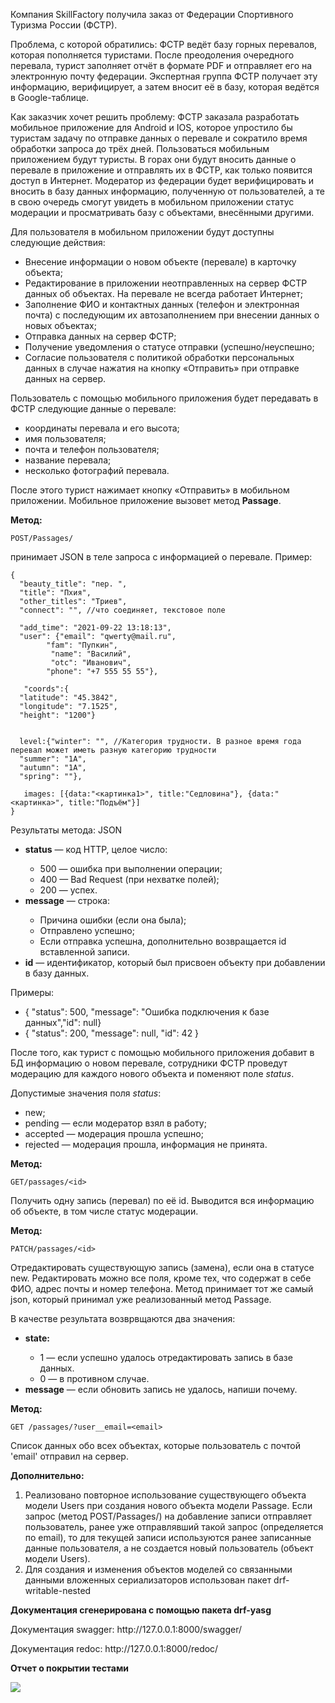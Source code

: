 <p>Компания SkillFactory получила заказ от Федерации Спортивного Туризма России (ФСТР).</p>
<p>Проблема, с которой обратились: ФСТР ведёт базу горных перевалов, которая пополняется туристами. 
После преодоления очередного перевала, турист заполняет отчёт в формате PDF и отправляет его на электронную почту федерации. Экспертная группа ФСТР получает эту информацию, верифицирует, а затем вносит её в базу, которая ведётся в Google-таблице.</p>
<p>Как заказчик хочет решить проблему: ФСТР заказала разработать мобильное приложение для Android и IOS, которое упростило бы туристам задачу по отправке данных о перевале и сократило время обработки запроса до трёх дней. Пользоваться мобильным приложением будут туристы. 
В горах они будут вносить данные о перевале в приложение и отправлять их в ФСТР, как только появится доступ в Интернет. 
Модератор из федерации будет верифицировать и вносить в базу данных информацию, полученную от пользователей, а те в свою очередь смогут увидеть в мобильном приложении статус модерации и просматривать базу с объектами, внесёнными другими.</p>

Для пользователя в мобильном приложении будут доступны следующие действия:
<ul>
    <li>Внесение информации о новом объекте (перевале) в карточку объекта;</li>
    <li>Редактирование в приложении неотправленных на сервер ФСТР данных об объектах. На перевале не всегда работает Интернет;</li>
    <li>Заполнение ФИО и контактных данных (телефон и электронная почта) с последующим их автозаполнением при внесении данных о новых объектах;</li>
    <li>Отправка данных на сервер ФСТР;</li>
    <li>Получение уведомления о статусе отправки (успешно/неуспешно;</li>
    <li>Согласие пользователя с политикой обработки персональных данных в случае нажатия на кнопку «Отправить» при отправке данных на сервер.</li>
</ul>
Пользователь с помощью мобильного приложения будет передавать в ФСТР следующие данные о перевале:
<ul>
    <li>координаты перевала и его высота;</li>
    <li>имя пользователя;</li>
    <li>почта и телефон пользователя;</li>
    <li>название перевала;</li>
    <li>несколько фотографий перевала.</li>
</ul>
После этого турист нажимает кнопку «Отправить» в мобильном приложении. Мобильное приложение вызовет метод <strong>Passage</strong>.

<strong>Метод:</strong>

`POST/Passages/`

принимает JSON в теле запроса с информацией о перевале. Пример:
```commandline
{
  "beauty_title": "пер. ",
  "title": "Пхия",
  "other_titles": "Триев",
  "connect": "", //что соединяет, текстовое поле
 
  "add_time": "2021-09-22 13:18:13",
  "user": {"email": "qwerty@mail.ru", 		
        "fam": "Пупкин",
		 "name": "Василий",
		 "otc": "Иванович",
        "phone": "+7 555 55 55"}, 
 
   "coords":{
  "latitude": "45.3842",
  "longitude": "7.1525",
  "height": "1200"}
 
 
  level:{"winter": "", //Категория трудности. В разное время года перевал может иметь разную категорию трудности
  "summer": "1А",
  "autumn": "1А",
  "spring": ""},
 
   images: [{data:"<картинка1>", title:"Седловина"}, {data:"<картинка>", title:"Подъём"}]
}
```
Результаты метода: JSON
<ul>
    <li><strong>status</strong> — код HTTP, целое число:</li>
    <ul>
        <li>500 — ошибка при выполнении операции;</li>
        <li>400 — Bad Request (при нехватке полей);</li>
        <li>200 — успех.</li>
    </ul>
    <li><strong>message</strong> — строка:</li>
    <ul>
        <li>Причина ошибки (если она была);</li>
        <li>Отправлено успешно;</li>
        <li>Если отправка успешна, дополнительно возвращается id вставленной записи.</li>
    </ul>
    <li><strong>id</strong> — идентификатор, который был присвоен объекту при добавлении в базу данных.</li>
</ul>

Примеры:
<ul>
    <li>{ "status": 500, "message": "Ошибка подключения к базе данных","id": null}</li>
    <li>{ "status": 200, "message": null, "id": 42 }</li>
</ul>

После того, как турист с помощью мобильного приложения добавит в БД информацию о новом перевале, сотрудники ФСТР проведут модерацию для каждого нового объекта и поменяют поле *status*. 

Допустимые значения поля *status*:
<ul>
    <li>new;</li>
    <li>pending — если модератор взял в работу;</li>
    <li>accepted — модерация прошла успешно;</li>
    <li>rejected — модерация прошла, информация не принята.</li>
</ul>

<strong>Метод:</strong>

`GET/passages/<id>`

<p>Получить одну запись (перевал) по её id.
Выводится вся информацию об объекте, в том числе статус модерации.</p>

<strong>Метод:</strong>

`PATCH/passages/<id>`
<p>Отредактировать существующую запись (замена), если она в статусе new.
Редактировать можно все поля, кроме тех, что содержат в себе ФИО, адрес почты и номер телефона. Метод принимает тот же самый json, который принимал уже реализованный метод Passage.</p>
В качестве результата возврвщаются два значения:
<ul>
    <li><strong>state:</strong></li>
    <ul>
        <li>1 — если успешно удалось отредактировать запись в базе данных.</li>
        <li>0 — в противном случае.</li>
    </ul>
    <li><strong>message</strong> — если обновить запись не удалось, напиши почему.</li>
</ul>

<strong>Метод:</strong>

`GET /passages/?user__email=<email>`
<p>Список данных обо всех объектах, которые пользователь с почтой 'email' отправил на сервер.</p>

<strong>Дополнительно:</strong>
<ol>
    <li>Реализовано повторное использование существующего объекта модели Users при создания нового объекта модели Passage. Если запрос (метод POST/Passages/) на добавление записи отправляет пользователь, ранее уже отправлявший такой запрос (определяется по email), то для текущей записи используются ранее записанные данные пользователя, а не создается новый пользователь (объект модели Users).</li>
    <li>Для создания и изменения объектов моделей со связанными данными вложенных сериализаторов использован пакет drf-writable-nested</li>
</ol>

<strong>Документация сгенерирована с помощью пакета drf-yasg</strong>

<p>Документация swagger: http://127.0.0.1:8000/swagger/</p>
Документация redoc: http://127.0.0.1:8000/redoc/

<strong>Отчет о покрытии тестами</strong>

<img src='[/Users/karinesurmalyan/PycharmProjects/sprint/sprint/tests_coverage.png](https://github.com/karinesurmalyan/Skillfactory/blob/sprint3/sprint/sprint/img.png)' />
